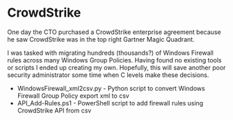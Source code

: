 # CrowdStrike
One day the CTO purchased a CrowdStrike enterprise agreement because he saw CrowdStrike was in the top right Gartner Magic Quadrant.

I was tasked with migrating hundreds (thousands?) of Windows Firewall rules across many Windows Group Policies. Having found no existing tools or scripts I ended up creating my own. Hopefully, this will save another poor security administrator some time when C levels make these decisions.

- WindowsFirewall_xml2csv.py - Python script to convert Windows Firewall Group Policy export xml to csv
- API_Add-Rules.ps1 - PowerShell script to add firewall rules using CrowdStrike API from csv
